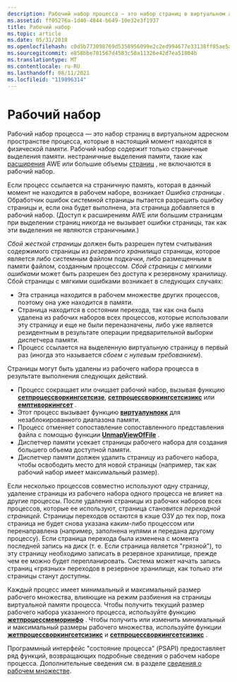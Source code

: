 ```yaml
---
description: Рабочий набор процесса — это набор страниц в виртуальном адресном пространстве процесса, которые в настоящий момент находятся в физической памяти.
ms.assetid: ff05276a-1d40-4844-b649-10e32e3f1937
title: Рабочий набор
ms.topic: article
ms.date: 05/31/2018
ms.openlocfilehash: c0d5b773098769d5358956099e2c2ed994677e33138ff05ae5a14d1115f09e6a
ms.sourcegitcommit: e858bbe701567d4583c50a11326e42d7ea51804b
ms.translationtype: MT
ms.contentlocale: ru-RU
ms.lasthandoff: 08/11/2021
ms.locfileid: "119896314"
---
```

# <a name="working-set"></a>Рабочий набор

Рабочий набор процесса — это набор страниц в виртуальном адресном пространстве процесса, которые в настоящий момент находятся в физической памяти. Рабочий набор содержит только страничные выделения памяти. нестраничные выделения памяти, такие как [расширения](address-windowing-extensions.md) AWE или большие объемы [страниц](large-page-support.md) , не включаются в рабочий набор.

Если процесс ссылается на страничную память, которая в данный момент не находится в рабочем наборе, возникает *Ошибка страницы* . Обработчик ошибок системной страницы пытается разрешить ошибку страницы и, если она будет выполнена, эта страница добавляется в рабочий набор. (Доступ к расширениям AWE или большим страницам при выделении страниц никогда не вызывает ошибки страницы, так как эти выделения не являются страничными.)

*Сбой жесткой страницы* должен быть разрешен путем считывания содержимого страницы из *резервного хранилища* страницы, которое является либо системным файлом подкачки, либо размещенным в памяти файлом, созданным процессом. *Сбой страницы с мягкими ошибками* может быть разрешен без доступа к резервному хранилищу. Сбой страницы с мягкими ошибками возникает в следующих случаях:

-   Эта страница находится в рабочем множестве других процессов, поэтому она уже находится в памяти.
-   Страница находится в состоянии перехода, так как она была удалена из рабочих наборов всех процессов, которые использовали эту страницу и еще не были переназначены, либо уже является резидентным в результате операции предварительной выборки диспетчера памяти.
-   Процесс ссылается на выделенную виртуальную страницу в первый раз (иногда это называется *сбоем с нулевым требованием*).

Страницы могут быть удалены из рабочего набора процесса в результате выполнения следующих действий.

-   Процесс сокращает или очищает рабочий набор, вызывая функцию [**сетпроцессворкингсетсизе**](/windows/win32/api/memoryapi/nf-memoryapi-setprocessworkingsetsize), [**сетпроцессворкингсетсизикс**](/windows/win32/api/memoryapi/nf-memoryapi-setprocessworkingsetsizeex) или [**емптиворкингсет**](/windows/win32/api/psapi/nf-psapi-emptyworkingset) .
-   Этот процесс вызывает функцию [**виртуалунлокк**](/windows/win32/api/memoryapi/nf-memoryapi-virtualunlock) для незаблокированного диапазона памяти.
-   Процесс отменяет сопоставление сопоставленного представления файла с помощью функции [**UnmapViewOfFile**](/windows/win32/api/memoryapi/nf-memoryapi-unmapviewoffile) .
-   Диспетчер памяти усекает страницы рабочего набора для создания большего объема доступной памяти.
-   Диспетчер памяти должен удалить страницу из рабочего набора, чтобы освободить место для новой страницы (например, так как рабочий набор имеет максимальный размер).

Если несколько процессов совместно используют одну страницу, удаление страницы из рабочего набора одного процесса не влияет на другие процессы. После удаления страницы из рабочих наборов всех процессов, которые ее используют, страница становится *переходной страницей*. Страницы переходов остаются в кэше ОЗУ до тех пор, пока страница не будет снова указана каким-либо процессом или перенаправлена (например, заполнена нулями и передана другому процессу). Если страница перехода была изменена с момента последней запись на диск (т. е. Если страница является "грязной"), то эту страницу необходимо записать в резервное хранилище, прежде чем ее можно будет перепланировать. Система может начать запись страниц «грязных» переходов в резервное хранилище, как только эти страницы станут доступны.

Каждый процесс имеет минимальный и максимальный размер рабочего множества, влияющие на режим разбиения на страницы виртуальной памяти процесса. Чтобы получить текущий размер рабочего набора указанного процесса, используйте функцию [**жетпроцессмеморинфо**](/windows/win32/api/psapi/nf-psapi-getprocessmemoryinfo) . Чтобы получить или изменить минимальный и максимальный размеры рабочего множества, используйте функции [**жетпроцессворкингсетсизикс**](/windows/win32/api/memoryapi/nf-memoryapi-getprocessworkingsetsizeex) и [**сетпроцессворкингсетсизикс**](/windows/win32/api/memoryapi/nf-memoryapi-setprocessworkingsetsizeex) .

Программный интерфейс "состояние процесса" (PSAPI) предоставляет ряд функций, возвращающих подробные сведения о рабочем наборе процесса. Дополнительные сведения см. в разделе [сведения о рабочем множестве](../psapi/working-set-information.md).

 

 
